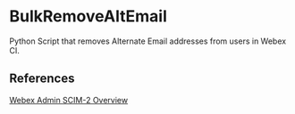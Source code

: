 # BulkRemoveAltEmail
Python Script that removes Alternate Email addresses from users in Webex CI.

## References
[Webex Admin SCIM-2 Overview](https://developer.webex.com/admin/docs/scim-2-overview)
